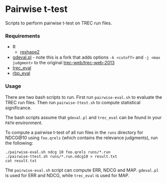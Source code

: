# Pairwise t-test

Scripts to perform pairwise t-test on TREC run files.

### Requirements

* R
    * [reshape2][reshape2]
* [gdeval.pl][gdeval] - note this is a fork that adds options `-k <cutoff>` and
  `-j <max judgment>` to the original [trec-web/trec-web-2013][trecweb]
* [trec\_eval][treceval]
* [rbp\_eval][rbpeval]

[reshape2]: https://cran.r-project.org/web/packages/reshape2/index.html
[gdeval]: https://github.com/lgrz/trec-web-2013
[treceval]: https://trec.nist.gov/trec_eval
[rbpeval]: https://people.eng.unimelb.edu.au/ammoffat/rbp_eval-0.2.tar.gz
[trecweb]: https://github.com/trec-web/trec-web-2013

### Usage

There are two bash scripts to run. First run `pairwise-eval.sh` to evaluate the
TREC run files. Then run `pairwise-ttest.sh` to compute statistical
significance.

The bash scripts assume that `gdeval.pl` and `trec_eval` can be found in your
`PATH` environment.

To compute a pairwise t-test of all run files in the `runs` directory for
NDCG@10 using `foo.qrels` (which contains the relevance judgments), run
the following:

```
./pairwise-eval.sh ndcg 10 foo.qrels runs/*.run
./pairwise-ttest.sh runs/*.run.ndcg10 > result.txt
cat result.txt
```

The `pairwise-eval.sh` script can compute ERR, NDCG and MAP. `gdeval.pl` is
used for ERR and NDCG, while `trec_eval` is used for MAP.

